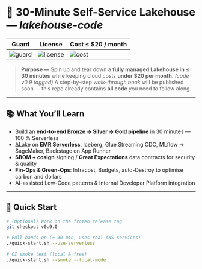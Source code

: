 # 🚀 30-Minute Self-Service Lakehouse — *lakehouse-code*

| Guard | License | Cost ≤ $20 / month |
|-------|---------|--------------------|
| ![guard](https://img.shields.io/github/actions/workflow/status/mikieto/lakehouse-code/guard.yml?label=guard&logo=github) | ![license](https://img.shields.io/github/license/mikieto/lakehouse-code?color=blue) | ![cost](https://img.shields.io/badge/monthly_cost-≤%20$20-brightgreen) |

> **Purpose —** Spin up and tear down a **fully managed Lakehouse in ≤ 30 minutes** while keeping cloud costs **under $20 per month**. *(code v0.9 tagged)*
> A step-by-step *walk-through book* will be published soon — this repo already contains **all code** you need to follow along.

---

## 📚 What You’ll Learn

* Build an **end-to-end Bronze → Silver → Gold pipeline** in 30 minutes — 100 % Serverless
* ΔLake on **EMR Serverless**, Iceberg, Glue Streaming CDC, MLflow → SageMaker, Backstage on App Runner
* **SBOM + cosign** signing / **Great Expectations** data contracts for security & quality
* **Fin-Ops & Green-Ops**: Infracost, Budgets, auto-Destroy to optimise carbon and dollars
* AI-assisted Low-Code patterns & Internal Developer Platform integration

---

## 🏃 Quick Start

```bash
# (Optional) Work on the frozen release tag
git checkout v0.9.0

# Full hands-on (≈ 30 min, uses real AWS services)
./quick-start.sh --use-serverless

# CI smoke test (local & free)
./quick-start.sh --smoke --local-mode

```
